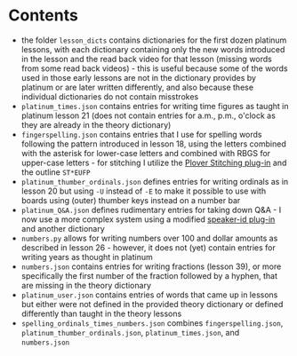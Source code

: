 # Contents
- the folder `lesson_dicts` contains dictionaries for the first dozen platinum lessons, with each dictionary containing only the new words introduced in the lesson and the read back video for that lesson (missing words from some read back videos) - this is useful because some of the words used in those early lessons are not in the dictionary provides by platinum or are later written differently, and also because these individual dictionaries do not contain misstrokes
- `platinum_times.json` contains entries for writing time figures as taught in platinum lesson 21 (does not contain entries for a.m., p.m., o'clock as they are already in the theory dictionary)
- `fingerspelling.json` contains entries that I use for spelling words following the pattern introduced in lesson 18, using the letters combined with the asterisk for lower-case letters and combined with RBGS for upper-case letters - for stitching I utilize the [Plover Stitching plug-in](https://github.com/morinted/plover_stitching) and the outline `ST*EUFP`
- `platinum_thumber_ordinals.json` defines entries for writing ordinals as in lesson 20 but using `-U` instead of `-E` to make it possible to use with boards using (outer) thumber keys instead on a number bar
- `platinum_Q&A.json` defines rudimentary entries for taking down Q&A - I now use a more complex system using a modified [speaker-id plug-in](https://github.com/sammdot/plover-speaker-id) and another dictionary
- `numbers.py` allows for writing numbers over 100 and dollar amounts as described in lesson 26 - however, it does not (yet) contain entries for writing years as thought in platinum
- `numbers.json` contains entries for writing fractions (lesson 39), or more specifically the first number of the fraction followed by a hyphen, that are missing in the theory dictionary
- `platinum_user.json` contains entries of words that came up in lessons but either were not defined in the provided theory dictionary or defined differently than taught in the theory lessons
- `spelling_ordinals_times_numbers.json` combines `fingerspelling.json`, `platinum_thumber_ordinals.json`, `platinum_times.json`, and `numbers.json`
